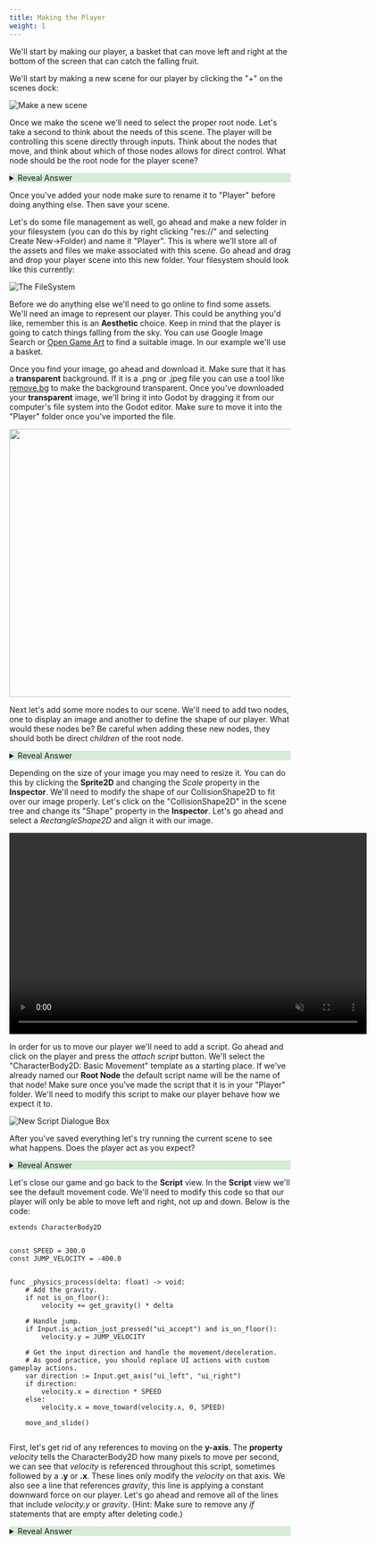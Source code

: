 ```yaml
---
title: Making the Player
weight: 1
---
```


We'll start by making our player, a basket that can move left and right at the bottom of the screen that can catch the falling fruit.

We'll start by making a new scene for our player by clicking the "+" on the scenes dock:

![Make a new scene](../../media/BasketCatchImages/Making-the-Player/NewScene1.png)

Once we make the scene we'll need to select the proper root node. Let's take a second to think about the needs of this scene. The player will be controlling this scene directly through inputs. Think about the nodes that move, and think about which of those nodes allows for direct control. What node should be the root node for the player scene?

<details style="background-color:rgba(92, 184, 92, 0.25);">
<summary style = "cursor:pointer">Reveal Answer</summary>

- CharacterBody2D

</details>






Once you've added your node make sure to rename it to "Player" before doing anything else. Then save your scene.

Let's do some file management as well, go ahead and make a new folder in your filesystem (you can do this by right clicking "res://" and selecting Create New->Folder) and name it "Player". This is where we'll store all of the assets and files we make associated with this scene. Go ahead and drag and drop your player scene into this new folder. Your filesystem should look like this currently:

![The FileSystem](../../media/BasketCatchImages/Making-the-Player/basket-filesystem-1.png)

Before we do anything else we'll need to go online to find some assets. We'll need an image to represent our player. This could be anything you'd like, remember this is an **Aesthetic** choice. Keep in mind that the player is going to catch things falling from the sky. You can use Google Image Search or [Open Game Art](https://opengameart.org) to find a suitable image. In our example we'll use a basket.


Once you find your image, go ahead and download it. Make sure that it has a **transparent** background. If it is a .png or .jpeg file you can use a tool like [remove.bg](https://www.remove.bg/) to make the background transparent. Once you've downloaded your **transparent** image, we'll bring it into Godot by dragging it from our computer's file system into the Godot editor. Make sure to move it into the "Player" folder once you've imported the file.


<p align="center">

<img src="../../media/BasketCatchImages/Making-the-Player/file_import_gif.gif" width="852" height="480" />

</p>




Next let's add some more nodes to our scene. We'll need to add two nodes, one to display an image and another to define the shape of our player. What would these nodes be? Be careful when adding these new nodes, they should both be direct *children* of the root node.

<details style="background-color:rgba(92, 184, 92, 0.25);">
<summary style = "cursor:pointer">Reveal Answer</summary>

- Sprite2D (Image)

- CollisionShape2D (Shape)

![Player Node Structure](../../media/BasketCatchImages/Making-the-Player/player-node-structure-1.png)


</details>


Depending on the size of your image you may need to resize it. You can do this by clicking the **Sprite2D** and changing the *Scale* property in the **Inspector**. We'll need to modify the shape of our CollisionShape2D to fit over our image properly. Let's click on the "CollisionShape2D" in the scene tree and change its "Shape" property in the **Inspector**. Let's go ahead and select a *RectangleShape2D* and align it with our image.


<p align="center">
<video width="640" height="360" autoplay muted>
    <source src="../../media/BasketCatchImages/Making-the-Player/collision-shape-vid-1.mp4" type="video/mp4">
</video>
</p>


In order for us to move our player we'll need to add a script. Go ahead and click on the player and press the *attach script* button. We'll select the "CharacterBody2D: Basic Movement" template as a starting place. If we've already named our **Root Node** the default script name will be the name of that node! Make sure once you've made the script that it is in your "Player" folder. We'll need to modify this script to make our player behave how we expect it to. 

![New Script Dialogue Box](../../media/BasketCatchImages/Making-the-Player/Player-script.png)


After you've saved everything let's try running the current scene to see what happens. Does the player act as you expect?


<details style="background-color:rgba(92, 184, 92, 0.25);">
<summary style = "cursor:pointer">Reveal Answer</summary>

- The player should fall straight down. However, you should be able to move the player to the left and right slightly.

</details>


Let's close our game and go back to the **Script** view. In the **Script** view we'll see the default movement code. We'll need to modify this code so that our player will only be able to move left and right, not up and down. Below is the code:

```
extends CharacterBody2D


const SPEED = 300.0
const JUMP_VELOCITY = -400.0


func _physics_process(delta: float) -> void:
	# Add the gravity.
	if not is_on_floor():
		velocity += get_gravity() * delta

	# Handle jump.
	if Input.is_action_just_pressed("ui_accept") and is_on_floor():
		velocity.y = JUMP_VELOCITY

	# Get the input direction and handle the movement/deceleration.
	# As good practice, you should replace UI actions with custom gameplay actions.
	var direction := Input.get_axis("ui_left", "ui_right")
	if direction:
		velocity.x = direction * SPEED
	else:
		velocity.x = move_toward(velocity.x, 0, SPEED)

	move_and_slide()


```


First, let's get rid of any references to moving on the **y-axis**. The **property** *velocity* tells the CharacterBody2D how many pixels to move per second, we can see that *velocity* is referenced throughout this script, sometimes followed by a **.y** or **.x**. These lines only modify the *velocity* on that axis. We also see a line that references *gravity*, this line is applying a constant downward force on our player. Let's go ahead and remove all of the lines that include *velocity.y* or *gravity*. (Hint: Make sure to remove any *if* statements that are empty after deleting code.)


<details style="background-color:rgba(92, 184, 92, 0.25);">
<summary style = "cursor:pointer">Reveal Answer</summary>

```
extends CharacterBody2D


const SPEED = 300.0
const JUMP_VELOCITY = -400.0


func _physics_process(delta: float) -> void:

	# Get the input direction and handle the movement/deceleration.
	# As good practice, you should replace UI actions with custom gameplay actions.
	var direction := Input.get_axis("ui_left", "ui_right")
	if direction:
		velocity.x = direction * SPEED
	else:
		velocity.x = move_toward(velocity.x, 0, SPEED)

	move_and_slide()


```

</details>

